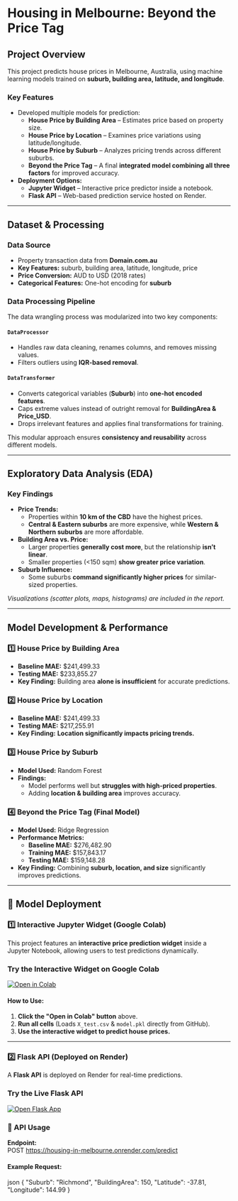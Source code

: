 # Housing in Melbourne: Beyond the Price Tag

## Project Overview  
This project predicts house prices in Melbourne, Australia, using machine learning models trained on **suburb, building area, latitude, and longitude**.  

### Key Features
- Developed multiple models for prediction:  
  - **House Price by Building Area** – Estimates price based on property size.  
  - **House Price by Location** – Examines price variations using latitude/longitude.  
  - **House Price by Suburb** – Analyzes pricing trends across different suburbs.  
  - **Beyond the Price Tag** – A final **integrated model combining all three factors** for improved accuracy.  
- **Deployment Options:**  
  - **Jupyter Widget** – Interactive price predictor inside a notebook.  
  - **Flask API** – Web-based prediction service hosted on Render.  

---

## Dataset & Processing  

### Data Source  
- Property transaction data from **Domain.com.au**  
- **Key Features:** suburb, building area, latitude, longitude, price  
- **Price Conversion:** AUD to USD (2018 rates)  
- **Categorical Features:** One-hot encoding for **suburb**  

### Data Processing Pipeline
The data wrangling process was modularized into two key components:  

#### `DataProcessor`
- Handles raw data cleaning, renames columns, and removes missing values.  
- Filters outliers using **IQR-based removal**.  

#### `DataTransformer`
- Converts categorical variables (**Suburb**) into **one-hot encoded features**.  
- Caps extreme values instead of outright removal for **BuildingArea & Price_USD**.  
- Drops irrelevant features and applies final transformations for training.  

This modular approach ensures **consistency and reusability** across different models.  

---

## Exploratory Data Analysis (EDA)  

### Key Findings
- **Price Trends:**  
  - Properties within **10 km of the CBD** have the highest prices.  
  - **Central & Eastern suburbs** are more expensive, while **Western & Northern suburbs** are more affordable.  
- **Building Area vs. Price:**  
  - Larger properties **generally cost more**, but the relationship **isn’t linear**.  
  - Smaller properties (<150 sqm) **show greater price variation**.  
- **Suburb Influence:**  
  - Some suburbs **command significantly higher prices** for similar-sized properties.  

*Visualizations (scatter plots, maps, histograms) are included in the report.*  

---

## Model Development & Performance  

### 1️⃣ House Price by Building Area  
- **Baseline MAE:** $241,499.33  
- **Testing MAE:** $233,855.27  
- **Key Finding:** Building area **alone is insufficient** for accurate predictions.  

### 2️⃣ House Price by Location  
- **Baseline MAE:** $241,499.33  
- **Testing MAE:** $217,255.91  
- **Key Finding:** **Location significantly impacts pricing trends.**  

### 3️⃣ House Price by Suburb  
- **Model Used:** Random Forest  
- **Findings:**  
  - Model performs well but **struggles with high-priced properties**.  
  - Adding **location & building area** improves accuracy.  

### 4️⃣ Beyond the Price Tag (Final Model)  
- **Model Used:** Ridge Regression  
- **Performance Metrics:**  
  - **Baseline MAE:** $276,482.90  
  - **Training MAE:** $157,843.17  
  - **Testing MAE:** $159,148.28  
- **Key Finding:** Combining **suburb, location, and size** significantly improves predictions.  

---

## 🚀 Model Deployment  

### 1️⃣ Interactive Jupyter Widget (Google Colab)  
This project features an **interactive price prediction widget** inside a Jupyter Notebook, allowing users to test predictions dynamically.  

### Try the Interactive Widget on Google Colab  
[![Open in Colab](https://colab.research.google.com/assets/colab-badge.svg)](https://colab.research.google.com/github/NdubuakuMiracle/housing-in-melbourne/blob/main/reports/app/deployed_interactive_widget.ipynb)  

#### How to Use:  
1. **Click the "Open in Colab" button** above.  
2. **Run all cells** (Loads `X_test.csv` & `model.pkl` directly from GitHub).  
3. **Use the interactive widget to predict house prices.**  

---

### 2️⃣ Flask API (Deployed on Render)  
A **Flask API** is deployed on Render for real-time predictions.  

### Try the Live Flask API  
[![Open Flask App](https://img.shields.io/badge/Open%20Flask%20App-Click%20Here-brightgreen)](https://housing-in-melbourne.onrender.com)  

### 📡 API Usage  
**Endpoint:**  
POST https://housing-in-melbourne.onrender.com/predict

#### **Example Request:**
json
{
  "Suburb": "Richmond",
  "BuildingArea": 150,
  "Latitude": -37.81,
  "Longitude": 144.99
}
